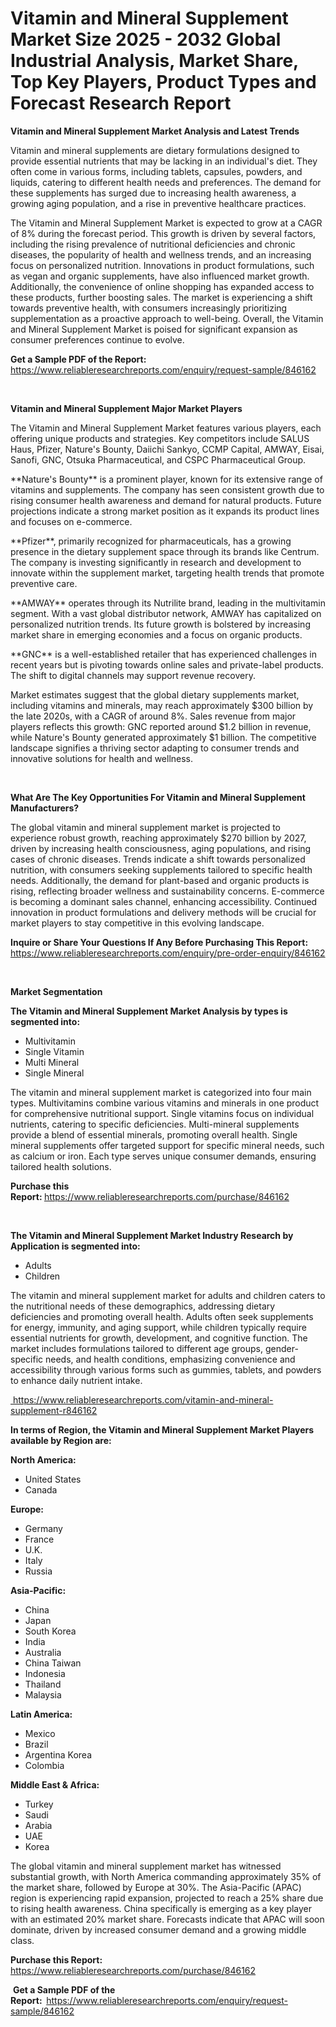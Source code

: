 <p><h1>Vitamin and Mineral Supplement Market Size 2025 - 2032 Global Industrial Analysis, Market Share, Top Key Players, Product Types and Forecast Research Report</h1></p><p><strong>Vitamin and Mineral Supplement Market Analysis and Latest Trends</strong></p>
<p><p>Vitamin and mineral supplements are dietary formulations designed to provide essential nutrients that may be lacking in an individual's diet. They often come in various forms, including tablets, capsules, powders, and liquids, catering to different health needs and preferences. The demand for these supplements has surged due to increasing health awareness, a growing aging population, and a rise in preventive healthcare practices.</p><p>The Vitamin and Mineral Supplement Market is expected to grow at a CAGR of 8% during the forecast period. This growth is driven by several factors, including the rising prevalence of nutritional deficiencies and chronic diseases, the popularity of health and wellness trends, and an increasing focus on personalized nutrition. Innovations in product formulations, such as vegan and organic supplements, have also influenced market growth. Additionally, the convenience of online shopping has expanded access to these products, further boosting sales. The market is experiencing a shift towards preventive health, with consumers increasingly prioritizing supplementation as a proactive approach to well-being. Overall, the Vitamin and Mineral Supplement Market is poised for significant expansion as consumer preferences continue to evolve.</p></p>
<p><strong>Get a Sample PDF of the Report:&nbsp;</strong> <a href="https://www.reliableresearchreports.com/enquiry/request-sample/846162?utm_campaign=3071&utm_medium=2&utm_source=Github&utm_content=ia&utm_term=19042025&utm_id=vitamin-and-mineral-supplement">https://www.reliableresearchreports.com/enquiry/request-sample/846162</a></p>
<p>&nbsp;</p>
<p><strong>Vitamin and Mineral Supplement Major Market Players</strong></p>
<p><p>The Vitamin and Mineral Supplement Market features various players, each offering unique products and strategies. Key competitors include SALUS Haus, Pfizer, Nature's Bounty, Daiichi Sankyo, CCMP Capital, AMWAY, Eisai, Sanofi, GNC, Otsuka Pharmaceutical, and CSPC Pharmaceutical Group.</p><p>**Nature's Bounty** is a prominent player, known for its extensive range of vitamins and supplements. The company has seen consistent growth due to rising consumer health awareness and demand for natural products. Future projections indicate a strong market position as it expands its product lines and focuses on e-commerce.</p><p>**Pfizer**, primarily recognized for pharmaceuticals, has a growing presence in the dietary supplement space through its brands like Centrum. The company is investing significantly in research and development to innovate within the supplement market, targeting health trends that promote preventive care.</p><p>**AMWAY** operates through its Nutrilite brand, leading in the multivitamin segment. With a vast global distributor network, AMWAY has capitalized on personalized nutrition trends. Its future growth is bolstered by increasing market share in emerging economies and a focus on organic products.</p><p>**GNC** is a well-established retailer that has experienced challenges in recent years but is pivoting towards online sales and private-label products. The shift to digital channels may support revenue recovery.</p><p>Market estimates suggest that the global dietary supplements market, including vitamins and minerals, may reach approximately $300 billion by the late 2020s, with a CAGR of around 8%. Sales revenue from major players reflects this growth: GNC reported around $1.2 billion in revenue, while Nature's Bounty generated approximately $1 billion. The competitive landscape signifies a thriving sector adapting to consumer trends and innovative solutions for health and wellness.</p></p>
<p>&nbsp;</p>
<p><strong>What Are The Key Opportunities For Vitamin and Mineral Supplement Manufacturers?</strong></p>
<p><p>The global vitamin and mineral supplement market is projected to experience robust growth, reaching approximately $270 billion by 2027, driven by increasing health consciousness, aging populations, and rising cases of chronic diseases. Trends indicate a shift towards personalized nutrition, with consumers seeking supplements tailored to specific health needs. Additionally, the demand for plant-based and organic products is rising, reflecting broader wellness and sustainability concerns. E-commerce is becoming a dominant sales channel, enhancing accessibility. Continued innovation in product formulations and delivery methods will be crucial for market players to stay competitive in this evolving landscape.</p></p>
<p><strong>Inquire or Share Your Questions If Any Before Purchasing This Report:</strong> <a href="https://www.reliableresearchreports.com/enquiry/pre-order-enquiry/846162?utm_campaign=3071&utm_medium=2&utm_source=Github&utm_content=ia&utm_term=19042025&utm_id=vitamin-and-mineral-supplement">https://www.reliableresearchreports.com/enquiry/pre-order-enquiry/846162</a></p>
<p>&nbsp;</p>
<p><strong>Market Segmentation</strong></p>
<p><strong>The Vitamin and Mineral Supplement Market Analysis by types is segmented into:</strong></p>
<p><ul><li>Multivitamin</li><li>Single Vitamin</li><li>Multi Mineral</li><li>Single Mineral</li></ul></p>
<p><p>The vitamin and mineral supplement market is categorized into four main types. Multivitamins combine various vitamins and minerals in one product for comprehensive nutritional support. Single vitamins focus on individual nutrients, catering to specific deficiencies. Multi-mineral supplements provide a blend of essential minerals, promoting overall health. Single mineral supplements offer targeted support for specific mineral needs, such as calcium or iron. Each type serves unique consumer demands, ensuring tailored health solutions.</p></p>
<p><strong>Purchase this Report:&nbsp;</strong><a href="https://www.reliableresearchreports.com/purchase/846162?utm_campaign=3071&utm_medium=2&utm_source=Github&utm_content=ia&utm_term=19042025&utm_id=vitamin-and-mineral-supplement">https://www.reliableresearchreports.com/purchase/846162</a></p>
<p>&nbsp;</p>
<p><strong>The Vitamin and Mineral Supplement Market Industry Research by Application is segmented into:</strong></p>
<p><ul><li>Adults</li><li>Children</li></ul></p>
<p><p>The vitamin and mineral supplement market for adults and children caters to the nutritional needs of these demographics, addressing dietary deficiencies and promoting overall health. Adults often seek supplements for energy, immunity, and aging support, while children typically require essential nutrients for growth, development, and cognitive function. The market includes formulations tailored to different age groups, gender-specific needs, and health conditions, emphasizing convenience and accessibility through various forms such as gummies, tablets, and powders to enhance daily nutrient intake.</p></p>
<p><a href="https://www.reliableresearchreports.com/vitamin-and-mineral-supplement-r846162?utm_campaign=3071&utm_medium=2&utm_source=Github&utm_content=ia&utm_term=19042025&utm_id=vitamin-and-mineral-supplement">&nbsp;https://www.reliableresearchreports.com/vitamin-and-mineral-supplement-r846162</a></p>
<p><strong>In terms of Region, the Vitamin and Mineral Supplement Market Players available by Region are:</strong></p>
<p>
    <p> <strong> North America: </strong>
        <ul>
            <li>United States</li>
            <li>Canada</li>
        </ul>
        </p> 
    <p> <strong> Europe: </strong>
        <ul>
            <li>Germany</li>
            <li>France</li>
            <li>U.K.</li>
            <li>Italy</li>
            <li>Russia</li>
        </ul>
        </p> 
    <p> <strong> Asia-Pacific: </strong>
        <ul>
            <li>China</li>
            <li>Japan</li>
            <li>South Korea</li>
            <li>India</li>
            <li>Australia</li>
            <li>China Taiwan</li>
            <li>Indonesia</li>
            <li>Thailand</li>
            <li>Malaysia</li>
        </ul>
        </p> 
    <p> <strong> Latin America: </strong>
        <ul>
            <li>Mexico</li>
            <li>Brazil</li>
            <li>Argentina Korea</li>
            <li>Colombia</li>
        </ul>
        </p> 
    <p> <strong> Middle East & Africa: </strong>
        <ul>
            <li>Turkey</li>
            <li>Saudi</li>
            <li>Arabia</li>
            <li>UAE</li>
            <li>Korea</li>
        </ul>
    </p>
    </p>
<p><p>The global vitamin and mineral supplement market has witnessed substantial growth, with North America commanding approximately 35% of the market share, followed by Europe at 30%. The Asia-Pacific (APAC) region is experiencing rapid expansion, projected to reach a 25% share due to rising health awareness. China specifically is emerging as a key player with an estimated 20% market share. Forecasts indicate that APAC will soon dominate, driven by increased consumer demand and a growing middle class.</p></p>
<p><strong>Purchase this Report: </strong><a href="https://www.reliableresearchreports.com/purchase/846162?utm_campaign=3071&utm_medium=2&utm_source=Github&utm_content=ia&utm_term=19042025&utm_id=vitamin-and-mineral-supplement">https://www.reliableresearchreports.com/purchase/846162</a></p>
<p>&nbsp;<strong>Get a Sample PDF of the Report:&nbsp;&nbsp;</strong><a href="https://www.reliableresearchreports.com/enquiry/request-sample/846162?utm_campaign=3071&utm_medium=2&utm_source=Github&utm_content=ia&utm_term=19042025&utm_id=vitamin-and-mineral-supplement">https://www.reliableresearchreports.com/enquiry/request-sample/846162</a></p>
<p><strong></strong></p>
<p><p></p><p></p><p></p></p>